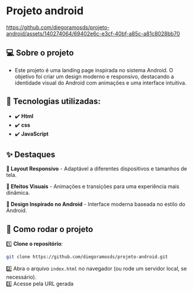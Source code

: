 
# Projeto android

https://github.com/diegoramosds/projeto-android/assets/140274064/69402e6c-e3cf-40bf-a85c-a81c8028bb70

## 💻 Sobre o projeto 

- Este projeto é uma landing page inspirada no sistema Android. O objetivo foi criar um design moderno e responsivo, destacando a identidade visual do Android com animações e uma interface intuitiva.


## 🚀 Tecnologias utilizadas: 

- ✔️ **Html**
- ✔️ **css**
- ✔️ **JavaScript**


## ✨ Destaques
**📱 Layout Responsivo** -
  Adaptável a diferentes dispositivos e tamanhos de tela. 
    
   **🎨 Efeitos Visuais** -
   Animações e transições para uma experiência mais dinâmica.
   
   **🤖 Design Inspirado no Android** - 
   Interface moderna baseada no estilo do Android.



## 🚀 Como rodar o projeto


1️⃣ **Clone o repositório**:  
```bash
git clone https://github.com/diegoramosds/projeto-android.git
```
2️⃣ Abra o arquivo `index.html` no navegador (ou rode um servidor local, se necessário).<br>
3️⃣ Acesse pela URL gerada <br>
